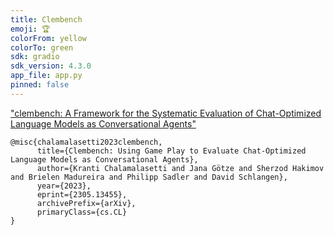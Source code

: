 ```yaml
---
title: Clembench
emoji: 🏆
colorFrom: yellow
colorTo: green
sdk: gradio
sdk_version: 4.3.0
app_file: app.py
pinned: false
---
```


["clembench: A Framework for the Systematic Evaluation of Chat-Optimized Language Models as Conversational Agents"](https://arxiv.org/abs/2305.13455)


```
@misc{chalamalasetti2023clembench,
      title={Clembench: Using Game Play to Evaluate Chat-Optimized Language Models as Conversational Agents}, 
      author={Kranti Chalamalasetti and Jana Götze and Sherzod Hakimov and Brielen Madureira and Philipp Sadler and David Schlangen},
      year={2023},
      eprint={2305.13455},
      archivePrefix={arXiv},
      primaryClass={cs.CL}
}
```